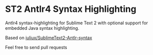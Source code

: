 # ST2 Antlr4 Syntax Highlighting #
Antlr4 syntax-highlighting for Sublime Text 2 with optional support for embedded Java syntax highlighting.

Based on [iuliux/SublimeText2-Antlr-syntax](https://github.com/iuliux/SublimeText2-Antlr-syntax)

Feel free to send pull requests
